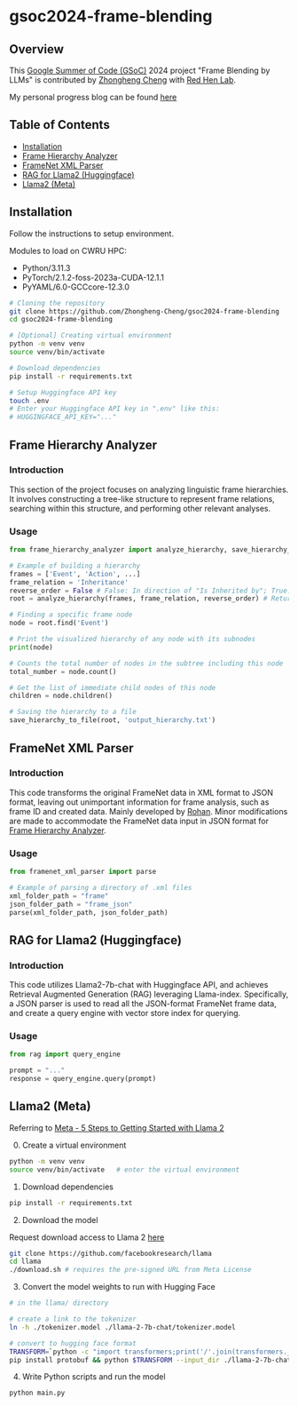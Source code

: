 # gsoc2024-frame-blending

## Overview

This [Google Summer of Code (GSoC)](https://summerofcode.withgoogle.com/) 2024 project "Frame Blending by LLMs" is contributed by [Zhongheng Cheng](https://github.com/Zhongheng-Cheng) with [Red Hen Lab](https://www.redhenlab.org/home).

My personal progress blog can be found [here](https://zhongheng-cheng.github.io/)

## Table of Contents

- [Installation](#installation)
- [Frame Hierarchy Analyzer](#frame-hierarchy-analyzer)
- [FrameNet XML Parser](#framenet-xml-parser)
- [RAG for Llama2 (Huggingface)](#rag-for-llama2-huggingface)
- [Llama2 (Meta)](#llama2-meta)

## Installation

Follow the instructions to setup environment.

Modules to load on CWRU HPC:
- Python/3.11.3
- PyTorch/2.1.2-foss-2023a-CUDA-12.1.1
- PyYAML/6.0-GCCcore-12.3.0

```bash
# Cloning the repository
git clone https://github.com/Zhongheng-Cheng/gsoc2024-frame-blending
cd gsoc2024-frame-blending

# [Optional] Creating virtual environment
python -m venv venv
source venv/bin/activate

# Download dependencies
pip install -r requirements.txt

# Setup Huggingface API key
touch .env
# Enter your Huggingface API key in ".env" like this:
# HUGGINGFACE_API_KEY="..."
```

## Frame Hierarchy Analyzer

### Introduction

This section of the project focuses on analyzing linguistic frame hierarchies. It involves constructing a tree-like structure to represent frame relations, searching within this structure, and performing other relevant analyses.

### Usage

```python
from frame_hierarchy_analyzer import analyze_hierarchy, save_hierarchy_to_file

# Example of building a hierarchy
frames = ['Event', 'Action', ...]
frame_relation = 'Inheritance'
reverse_order = False # False: In direction of "Is Inherited by"; True: In direction of "Inherits from"
root = analyze_hierarchy(frames, frame_relation, reverse_order) # Returns the root node of the tree hierarchy

# Finding a specific frame node
node = root.find('Event')

# Print the visualized hierarchy of any node with its subnodes
print(node)

# Counts the total number of nodes in the subtree including this node
total_number = node.count()

# Get the list of immediate child nodes of this node
children = node.children()

# Saving the hierarchy to a file
save_hierarchy_to_file(root, 'output_hierarchy.txt')
```

## FrameNet XML Parser

### Introduction

This code transforms the original FrameNet data in XML format to JSON format, leaving out unimportant information for frame analysis, such as frame ID and created data. Mainly developed by [Rohan](https://medium.com/@rohank587/spending-the-summer-24-in-gsoc-with-red-hen-lab-5c8aade49026). Minor modifications are made to accommodate the FrameNet data input in JSON format for [Frame Hierarchy Analyzer](#frame-hierarchy-analyzer).

### Usage

```python
from framenet_xml_parser import parse

# Example of parsing a directory of .xml files
xml_folder_path = "frame"
json_folder_path = "frame_json"
parse(xml_folder_path, json_folder_path)
```

## RAG for Llama2 (Huggingface)

### Introduction

This code utilizes Llama2-7b-chat with Huggingface API, and achieves Retrieval Augmented Generation (RAG) leveraging Llama-index. Specifically, a JSON parser is used to read all the JSON-format FrameNet frame data, and create a query engine with vector store index for querying.

### Usage

```python
from rag import query_engine

prompt = "..."
response = query_engine.query(prompt)
```

## Llama2 (Meta)

Referring to [Meta - 5 Steps to Getting Started with Llama 2](https://ai.meta.com/blog/5-steps-to-getting-started-with-llama-2/)

0. Create a virtual environment
```bash
python -m venv venv
source venv/bin/activate   # enter the virtual environment
```
1. Download dependencies
```bash
pip install -r requirements.txt
```
2. Download the model 

Request download access to Llama 2 [here](https://llama.meta.com/llama-downloads)

```bash
git clone https://github.com/facebookresearch/llama
cd llama
./download.sh # requires the pre-signed URL from Meta License
```
3. Convert the model weights to run with Hugging Face
```bash
# in the llama/ directory

# create a link to the tokenizer
ln -h ./tokenizer.model ./llama-2-7b-chat/tokenizer.model

# convert to hugging face format
TRANSFORM=`python -c "import transformers;print('/'.join(transformers.__file__.split('/')[:-1])+'/models/llama/convert_llama_weights_to_hf.py')"`
pip install protobuf && python $TRANSFORM --input_dir ./llama-2-7b-chat --model_size 7B --output_dir ./llama-2-7b-chat-hf
```
4. Write Python scripts and run the model
```bash
python main.py
```
